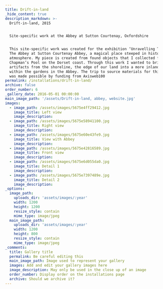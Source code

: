 ```yaml
---
title: Drift-in-land
_hide_content: true
description_markdown: >-
  Drift-in-land, 2015


  Site-specific work at the Abbey at Sutton Courtenay, Oxfordshire


  This site-specific work was created for the exhibition ‘Unravelling Time’ at
  The Abbey at Sutton Courtenay Abbey, a magical place steeped in history and
  atmosphere. My piece is created from found objects that I collected from
  Chapman’s Pool on the Dorset coast. Through this work I wanted to bring
  artifacts from the shoreline, the edge of our land into a more inland space
  within the gardens in the Abbey. The trip to source materials for this project
  was made possible by funding from Axisweb100
permalink: /installations/drift-in-land/
archive: false
order_number: 6
_gallery_date: 2016-05-01 00:00:00
main_image_path: '/assets/Drift-in-land, abbey, website.jpg'
images:
  - image_path: /assets/images/5675e4ff29412.jpg
    image_title: Left view
    image_description:
  - image_path: /assets/images/5675e58941100.jpg
    image_title: Right view
    image_description:
  - image_path: /assets/images/5675e60e43fe9.jpg
    image_title: View with Abbey
    image_description:
  - image_path: /assets/images/5675e42816589.jpg
    image_title: Front view
    image_description:
  - image_path: /assets/images/5675e6d055da0.jpg
    image_title: Detail 1
    image_description:
  - image_path: /assets/images/5675e7397489e.jpg
    image_title: Detail 2
    image_description:
_options:
  image_path:
    uploads_dir: 'assets/images/:year'
    width: 1200
    height: 1200
    resize_style: contain
    mime_type: image/jpeg
  main_image_path:
    uploads_dir: 'assets/images/:year'
    width: 1200
    height: 800
    resize_style: contain
    mime_type: image/jpeg
_comments:
  title: Gallery title
  permalink: Be careful editing this
  main_image_path: Image used to represent your gallery
  images: Add and edit your gallery images here
  image_description: May only be used in the close up of an image
  order_number: Display order on the installations page
  archive: Should we archive it?
---
```


